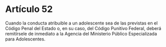 # Artículo 52

Cuando la conducta atribuible a un adolescente sea de las previstas en el Código Penal del Estado o, en su caso, del Código Punitivo Federal, deberá remitírsele de inmediato a la Agencia del Ministerio Público Especializada para Adolescentes.